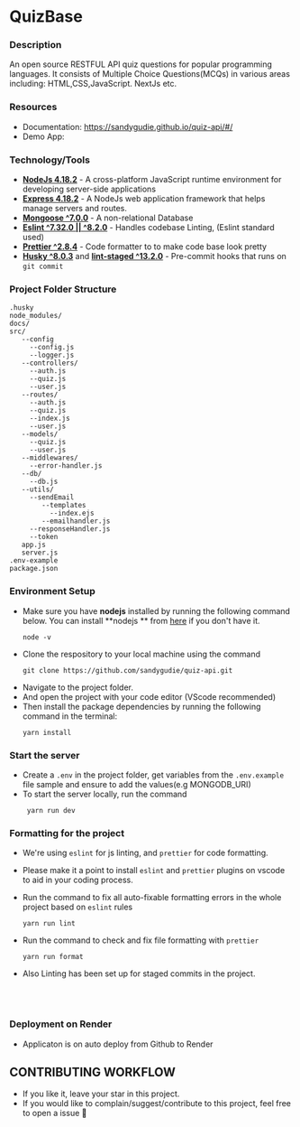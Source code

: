 # QuizBase

### Description

An open source RESTFUL API quiz questions for popular programming languages. It consists of Multiple Choice Questions(MCQs) in various areas including: HTML,CSS,JavaScript. NextJs etc.

### Resources
- Documentation: https://sandygudie.github.io/quiz-api/#/
- Demo App: 

### Technology/Tools

- [**NodeJs 4.18.2**](https://nodejs.org/en/) - A cross-platform JavaScript runtime environment for developing server-side applications
- [**Express 4.18.2**](https://expressjs.com/) - A NodeJs web application framework that helps manage servers and routes.
- [**Mongoose ^7.0.0**](https://www.mongodb.com/) - A non-relational Database
- [**Eslint ^7.32.0 || ^8.2.0**](https://eslint.org/) - Handles codebase Linting, (Eslint standard used)
- [**Prettier ^2.8.4**](https://prettier.io/) - Code formatter to to make code base look pretty
- [**Husky ^8.0.3**](https://github.com/typicode/husky) and [**lint-staged ^13.2.0**](https://github.com/okonet/lint-staged) - Pre-commit hooks that runs on `git commit`

### Project Folder Structure

```
.husky
node_modules/
docs/
src/
   --config
     --config.js
     --logger.js
   --controllers/
     --auth.js
     --quiz.js
     --user.js
   --routes/
     --auth.js
     --quiz.js
     --index.js
     --user.js
   --models/
     --quiz.js
     --user.js
   --middlewares/
     --error-handler.js
   --db/
     --db.js
   --utils/
     --sendEmail
        --templates
          --index.ejs
        --emailhandler.js
     --responseHandler.js
     --token
   app.js
   server.js
.env-example
package.json
```

### Environment Setup

- Make sure you have **nodejs** installed by running the following command below. You can install **nodejs ** from [here](https://nodejs.org/en/download/) if you don't have it.
  ```
  node -v
  ```
- Clone the respository to your local machine using the command
  ```
  git clone https://github.com/sandygudie/quiz-api.git
  ```
- Navigate to the project folder.
- And open the project with your code editor (VScode recommended)
- Then install the package dependencies by running the following command in the terminal:
  ```
  yarn install
  ```

### Start the server

- Create a `.env` in the project folder, get variables from the `.env.example` file sample and ensure to add the values(e.g MONGODB_URI)
- To start the server locally, run the command
  ```
   yarn run dev
  ```

### Formatting for the project

- We're using `eslint` for js linting, and `prettier` for code formatting.
- Please make it a point to install `eslint` and `prettier` plugins on vscode to aid in your coding process.
- Run the command to fix all auto-fixable formatting errors in the whole project based on `eslint` rules
  ```
  yarn run lint
  ```
- Run the command to check and fix file formatting with `prettier`
  ```
  yarn run format
  ```
- Also Linting has been set up for staged commits in the project.

  <br/>
  <br/>

### Deployment on Render
- Applicaton is on auto deploy from Github to Render

## CONTRIBUTING WORKFLOW

- If you like it, leave your star in this project.
- If you would like to complain/suggest/contribute to this project, feel free to open a issue :heart_decoration:
